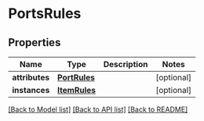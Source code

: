 # PortsRules

## Properties
Name | Type | Description | Notes
------------ | ------------- | ------------- | -------------
**attributes** | [**PortRules**](PortRules.md) |  | [optional] 
**instances** | [**ItemRules**](ItemRules.md) |  | [optional] 

[[Back to Model list]](../README.md#documentation-for-models) [[Back to API list]](../README.md#documentation-for-api-endpoints) [[Back to README]](../README.md)

